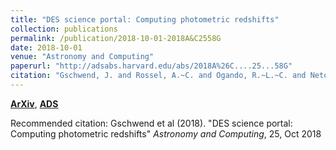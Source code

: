 ```yaml
---
title: "DES science portal: Computing photometric redshifts"
collection: publications
permalink: /publication/2018-10-01-2018A&C2558G
date: 2018-10-01
venue: "Astronomy and Computing"
paperurl: "http://adsabs.harvard.edu/abs/2018A%26C....25...58G"
citation: "Gschwend, J. and Rossel, A.~C. and Ogando, R.~L.~C. and Neto, A.~F. and Maia, M.~A.~G. and da Costa, L.~N. and Lima, M. and Pellegrini, P. and Campisano, R. and Singulani, C. and Adean, C. and Benoist, C. and Aguena, M. and Carrasco Kind, M. and Davis, T.~M. and de Vicente, J. and Hartley, W.~G. and Hoyle, B. and Palmese, A. and Sadeh, I. and Abbott, T.~M.~C. and Abdalla, F.~B. and Allam, S. and Annis, J. and Asorey, J. and Brooks, D. and Calcino, J. and Carollo, D. and Castander, F.~J. and D'Andrea, C.~B. and Desai, S. and Evrard, A.~E. and Fosalba, P. and Frieman, J. and Garc\'\ia-Bellido, J. and Glazebrook, K. and Gerdes, D.~W. and Gruendl, R.~A. and Gutierrez, G. and Hinton, S. and Hollowood, D.~L. and Honscheid, K. and Hoormann, J.~K. and James, D.~J. and Kuehn, K. and Kuropatkin, N. and Lahav, O. and Lewis, G. and Lidman, C. and Lin, H. and Macaulay, E. and Marshall, J. and Melchior, P. and Miquel, R. and M\oller, A. and Plazas, A.~A. and Sanchez, E. and Santiago, B. and Scarpine, V. and Schindler, R.~H. and Sevilla-Noarbe, I. and Smith, M. and Sobreira, F. and Sommer, N.~E. and Suchyta, E. and Swanson, M.~E.~C. and Tarle, G. and Tucker, B.~E. and Tucker, D.~L. and Uddin, S. and Walker, A.~R.. &quot;DES science portal: Computing photometric redshifts.&quot; <i>Astronomy and Computing</i>, 25, Oct 2018"
---
```


[**ArXiv**](https://arxiv.org/abs/1708.05643), [**ADS**](http://adsabs.harvard.edu/abs/2018A%26C....25...58G)

Recommended citation: Gschwend et al (2018). "DES science portal: Computing photometric redshifts" <i>Astronomy and Computing</i>, 25, Oct 2018
